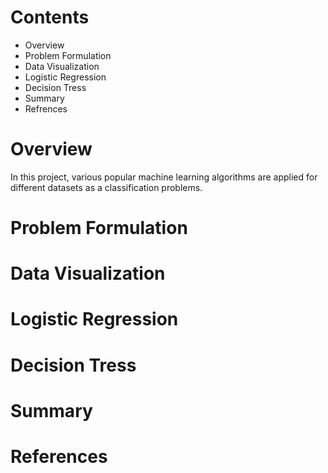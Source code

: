 # Contents
- Overview
- Problem Formulation
- Data Visualization
- Logistic Regression
- Decision Tress
- Summary
- Refrences
# Overview
In this project,  various popular machine learning algorithms are applied for different datasets as a classification problems. 
# Problem Formulation 
# Data Visualization
# Logistic Regression
# Decision Tress
# Summary
# References

